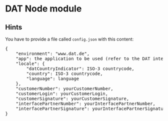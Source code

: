 # DAT Node module

## Hints
You have to provide a file called <code>config.json</code> with this content:
<pre>
{
    "environment": "www.dat.de",
    "app": the application to be used (refer to the DAT interface-compendium for valid apps, e.g. "DATECodeSelection")
    "locale": {
        "datCountryIndicator": ISO-3 countrycode,
        "country": ISO-3 countrycode,
        "language": language
    },
    "customerNumber": yourCustomerNumber,
    "customerLogin": yourCustomerLogin,
    "customerSignature": yourCustomerSignature,
    "interfacePartnerNumber": yourInterfacePartnerNumber,
    "interfacePartnerSignature": yourInterfacePartnerSignature
}
</pre>
